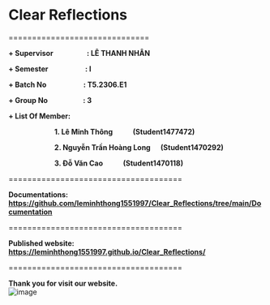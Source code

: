 # Clear Reflections
==============================

**+ Supervisor&nbsp;&nbsp;&nbsp;&nbsp;&nbsp;&nbsp;&nbsp;&nbsp;&nbsp;&nbsp;&nbsp;&nbsp;&nbsp;&nbsp;&nbsp;&nbsp;&nbsp;&nbsp;&nbsp;&nbsp;:&nbsp;LÊ THANH NHÂN**  

**+ Semester&nbsp;&nbsp;&nbsp;&nbsp;&nbsp;&nbsp;&nbsp;&nbsp;&nbsp;&nbsp;&nbsp;&nbsp;&nbsp;&nbsp;&nbsp;&nbsp;&nbsp;&nbsp;&nbsp;&nbsp;&nbsp;&nbsp;:&nbsp;I**

**+ Batch No&nbsp;&nbsp;&nbsp;&nbsp;&nbsp;&nbsp;&nbsp;&nbsp;&nbsp;&nbsp;&nbsp;&nbsp;&nbsp;&nbsp;&nbsp;&nbsp;&nbsp;&nbsp;&nbsp;&nbsp;&nbsp;&nbsp;:&nbsp;T5.2306.E1**

**+ Group No&nbsp;&nbsp;&nbsp;&nbsp;&nbsp;&nbsp;&nbsp;&nbsp;&nbsp;&nbsp;&nbsp;&nbsp;&nbsp;&nbsp;&nbsp;&nbsp;&nbsp;&nbsp;&nbsp;&nbsp;&nbsp;:&nbsp;3**

**+ List Of Member:**  

&nbsp;&nbsp;&nbsp;&nbsp;&nbsp;&nbsp;&nbsp;&nbsp;&nbsp;&nbsp;&nbsp;&nbsp;&nbsp;&nbsp;&nbsp;&nbsp;&nbsp;&nbsp;&nbsp;&nbsp;&nbsp;&nbsp;&nbsp;**1. Lê Minh Thông&nbsp;&nbsp;&nbsp;&nbsp;&nbsp;&nbsp;&nbsp;&nbsp;&nbsp;&nbsp;&nbsp;&nbsp;(Student1477472)**  

&nbsp;&nbsp;&nbsp;&nbsp;&nbsp;&nbsp;&nbsp;&nbsp;&nbsp;&nbsp;&nbsp;&nbsp;&nbsp;&nbsp;&nbsp;&nbsp;&nbsp;&nbsp;&nbsp;&nbsp;&nbsp;&nbsp;&nbsp;**2. Nguyễn Trần Hoàng Long&nbsp;&nbsp;&nbsp;&nbsp;&nbsp;&nbsp;(Student1470292)**  

&nbsp;&nbsp;&nbsp;&nbsp;&nbsp;&nbsp;&nbsp;&nbsp;&nbsp;&nbsp;&nbsp;&nbsp;&nbsp;&nbsp;&nbsp;&nbsp;&nbsp;&nbsp;&nbsp;&nbsp;&nbsp;&nbsp;&nbsp;**3. Đỗ Văn Cao&nbsp;&nbsp;&nbsp;&nbsp;&nbsp;&nbsp;&nbsp;&nbsp;&nbsp;&nbsp;&nbsp;&nbsp;(Student1470118)**  

=====================================

**Documentations: <https://github.com/leminhthong1551997/Clear_Reflections/tree/main/Documentation>**  

=====================================

**Published website: <https://leminhthong1551997.github.io/Clear_Reflections/>**  

=====================================

**Thank you for visit our website.**  
![image](https://github.com/leminhthong1551997/Clear_Reflections/assets/116416757/046e82ae-f55d-4815-9004-4cf0d06378bf)
